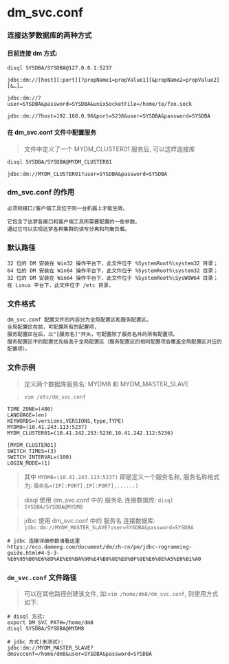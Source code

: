# dm_svc.conf

### 连接达梦数据库的两种方式

#### 目前连接 dm 方式:

```
disql SYSDBA/SYSDBA@127.0.0.1:5237

jdbc:dm://[host][:port][?propName1=propValue1][&propName2=propValue2][&…]…

jdbc:dm://?user=SYSDBA&password=SYSDBA&unixSocketFile=/home/te/foo.sock

jdbc:dm://?host=192.168.0.96&port=5236&user=SYSDBA&password=SYSDBA
```

#### 在 dm_svc.conf 文件中配置服务

> 文件中定义了一个 MYDM_CLUSTER01 服务后, 可以这样连接库

```
disql SYSDBA/SYSDBA@MYDM_CLUSTER01

jdbc:dm://MYDM_CLUSTER01?user=SYSDBA&password=SYSDBA
```


### dm_svc.conf 的作用

```
必须和接口/客户端工具位于同一台机器上才能生效。

它包含了达梦各接口和客户端工具所需要配置的一些参数。
通过它可以实现达梦各种集群的读写分离和均衡负载。
```

### 默认路径

```
32 位的 DM 安装在 Win32 操作平台下，此文件位于 %SystemRoot%\system32 目录；
64 位的 DM 安装在 Win64 操作平台下，此文件位于 %SystemRoot%\system32 目录；
32 位的 DM 安装在 Win64 操作平台下，此文件位于 %SystemRoot%\SysWOW64 目录；
在 Linux 平台下，此文件位于 /etc 目录。
```

### 文件格式

```
dm_svc.conf 配置文件的内容分为全局配置区和服务配置区。
全局配置区在前，可配置所有的配置项，
服务配置区在后，以"[服务名]"开头，可配置除了服务名外的所有配置项。
服务配置区中的配置优先级高于全局配置区（服务配置区的相同配置项会覆盖全局配置区对应的配置项）。
```

### 文件示例

> 定义两个数据库服务名: MYDM8 和 MYDM_MASTER_SLAVE

> `vim /etc/dm_svc.conf`

```
TIME_ZONE=(480)
LANGUAGE=(en)
KEYWORDS=(versions,VERSIONS,type,TYPE)
MYDM8=(10.41.243.113:5237)
MYDM_CLUSTER01=(10.41.242.253:5236,10.41.242.112:5236)

[MYDM_CLUSTER01]
SWITCH_TIMES=(3)
SWITCH_INTERVAL=(100)
LOGIN_MODE=(1)
```

>  其中 `MYDM8=(10.41.243.113:5237)` 
>  即是定义一个服务名称, 服务名称格式为: `服务名=(IP[:PORT],IP[:PORT],......)`

> disql 使用 dm_svc.conf 中的 服务名 连接数据库: `disql SYSDBA/SYSDBA@MYDM8`

> jdbc 使用 dm_svc.conf 中的 服务名 连接数据库: `jdbc:dm://MYDM_MASTER_SLAVE?user=SYSDBA&password=SYSDBA`


```
# jdbc 连接详细参数请看这里
https://eco.dameng.com/document/dm/zh-cn/pm/jdbc-rogramming-guide.html#4-5-3-%E6%95%B0%E6%8D%AE%E6%BA%90%E4%B8%8E%E8%BF%9E%E6%8E%A5%E6%B1%A0
```

### `dm_svc.conf` 文件路径

> 可以在其他路径创建该文件, 如:`vim /home/dm8/dm_svc.conf`, 则使用方式如下:

```
# disql 方式:
export DM_SVC_PATH=/home/dm8
disql SYSDBA/SYSDBA@MYDM8

# jdbc 方式(未测试):
jdbc:dm://MYDM_MASTER_SLAVE?dmsvcconf=/home/dm8&user=SYSDBA&password=SYSDBA
```



